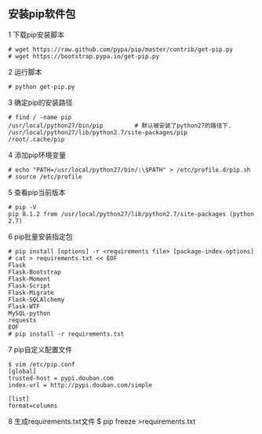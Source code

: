 ## 安装pip软件包

1 下载pip安装脚本
```
# wget https://raw.github.com/pypa/pip/master/contrib/get-pip.py
# wget https://bootstrap.pypa.io/get-pip.py
```

2 运行脚本
```
# python get-pip.py
```

3 确定pip的安装路径
```
# find / -name pip
/usr/local/python27/bin/pip         # 默认被安装了python27的路径下.
/usr/local/python27/lib/python2.7/site-packages/pip
/root/.cache/pip
```

4 添加pip环境变量
```
# echo "PATH=/usr/local/python27/bin/:\$PATH" > /etc/profile.d/pip.sh
# source /etc/profile
```

5 查看pip当前版本
```
# pip -V
pip 8.1.2 from /usr/local/python27/lib/python2.7/site-packages (python 2.7)
```

6 pip批量安装指定包
```
# pip install [options] -r <requirements file> [package-index-options]
# cat > requirements.txt << EOF
Flask 
Flask-Bootstrap 
Flask-Moment
Flask-Script 
Flask-Migrate
Flask-SQLAlchemy 
Flask-WTF 
MySQL-python 
requests
EOF
# pip install -r requirements.txt 
```

7 pip自定义配置文件

```
$ vim /etc/pip.conf
[global]
trusted-host = pypi.douban.com 
index-url = http://pypi.douban.com/simple 

[list]
format=columns
```
8 生成requirements.txt文件
$ pip freeze >requirements.txt
